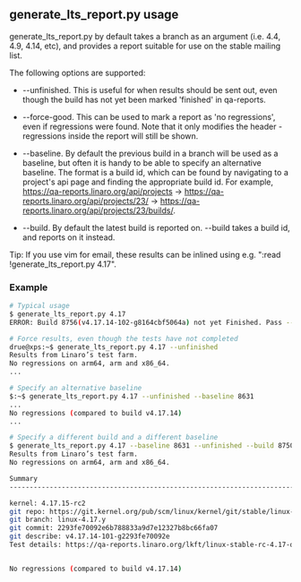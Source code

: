 ## generate_lts_report.py usage

generate_lts_report.py by default takes a branch as an argument (i.e. 4.4, 4.9,
4.14, etc), and provides a report suitable for use on the stable mailing list.

The following options are supported:

- --unfinished. This is useful for when results should be sent out, even though
  the build has not yet been marked 'finished' in qa-reports.

- --force-good. This can be used to mark a report as 'no regressions', even if
  regressions were found. Note that it only modifies the header - regressions
  inside the report will still be shown.

- --baseline. By default the previous build in a branch will be used as a
  baseline, but often it is handy to be able to specify an alternative
  baseline. The format is a build id, which can be found by navigating to a
  project's api page and finding the appropriate build id. For example,
  https://qa-reports.linaro.org/api/projects ->
  https://qa-reports.linaro.org/api/projects/23/ ->
  https://qa-reports.linaro.org/api/projects/23/builds/.

- --build. By default the latest build is reported on. --build takes a build
  id, and reports on it instead.

Tip: If you use vim for email, these results can be inlined using e.g. ":read !generate_lts_report.py 4.17".

### Example

```sh
# Typical usage
$ generate_lts_report.py 4.17
ERROR: Build 8756(v4.17.14-102-g8164cbf5064a) not yet Finished. Pass --unfinished to force a report.

# Force results, even though the tests have not completed
drue@xps:~$ generate_lts_report.py 4.17 --unfinished
Results from Linaro’s test farm.
No regressions on arm64, arm and x86_64.
...

# Specify an alternative baseline
$:~$ generate_lts_report.py 4.17 --unfinished --baseline 8631
...
No regressions (compared to build v4.17.14)
...

# Specify a different build and a different baseline
$ generate_lts_report.py 4.17 --baseline 8631 --unfinished --build 8750
Results from Linaro’s test farm.
No regressions on arm64, arm and x86_64.

Summary
------------------------------------------------------------------------

kernel: 4.17.15-rc2
git repo: https://git.kernel.org/pub/scm/linux/kernel/git/stable/linux-stable-rc.git
git branch: linux-4.17.y
git commit: 2293fe70092e6b788833a9d7e12327b8bc66fa07
git describe: v4.17.14-101-g2293fe70092e
Test details: https://qa-reports.linaro.org/lkft/linux-stable-rc-4.17-oe/build/v4.17.14-101-g2293fe70092e


No regressions (compared to build v4.17.14)
```
